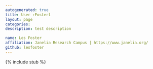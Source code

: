 ```yaml
---
autogenerated: true
title: User ›Fosterl
layout: page
categories: 
description: test description

name: Les Foster
affiliation: Janelia Research Campus | https://www.janelia.org/
github: lesfoster
---
```

{% include stub %}

